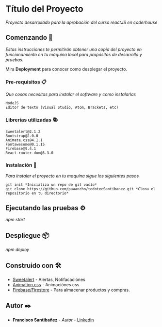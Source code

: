 # Título del Proyecto

_Proyecto desarrollado para la aprobación del curso reactJS en coderhouse_

## Comenzando 🚀

_Estas instrucciones te permitirán obtener una copia del proyecto en funcionamiento en tu máquina local para propósitos de desarrollo y pruebas._

Mira **Deployment** para conocer como desplegar el proyecto.


### Pre-requisitos 📋

_Que cosas necesitas para instalar el software y como instalarlas_

```
NodeJS
Editor de texto (Visual Studio, Atom, Brackets, etc)
```
### Librerias utilizadas 📚
```
Sweetalert@2.1.2
Bootstrap@2.0.0
Animate.css@4.1.1
Fontawesome@0.1.15
Firebase@9.4.1
React-router-dom@5.3.0
```

### Instalación 🔧

_Para instalar el proyecto en tu maquina sigue los siguientes pasos_

```
git init *Inicializa un repo de git vacío*
git clone https://github.com/paaancho/todotecSantibanez.git *Clona el repositorio en tu directorio*
```

## Ejecutando las pruebas ⚙️

_npm start_


## Despliegue 📦

_npm deploy_

## Construido con 🛠️


* [Sweetalert](https://sweetalert.js.org/guides/) - Alertas, Notifacaciónes
* [Animation.css](https://animate.style) - Animaciónes css
* [Firebase/Firestore](https://firebase.google.com/docs/firestore) - Para almacenar productos y compras.

## Autor ✒️


* **Francisco Santibañez** - *Autor* - [Linkedin](https://www.linkedin.com/in/francisco-santibanezb/)
